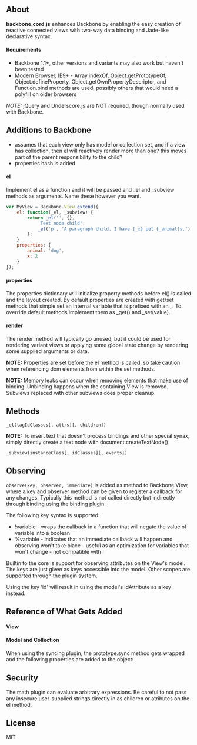 About
-------------------------------

**backbone.cord.js** enhances Backbone by enabling the easy creation of reactive connected views with two-way data binding and Jade-like declarative syntax.

#### Requirements

* Backbone 1.1+, other versions and variants may also work but haven't been tested
* Modern Browser, IE9+ - Array.indexOf, Object.getPrototypeOf, Object.defineProperty, Object.getOwnPropertyDescriptor, and Function.bind methods are used, possibly others that would need a polyfill on older browsers

*NOTE:* jQuery and Underscore.js are NOT required, though normally used with Backbone.

Additions to Backbone
-------------------------------

* assumes that each view only has model or collection set, and if a view has collection, then el will reactively render more than one? this moves part of the parent responsibility to the child?
* properties hash is added

#### el

Implement el as a function and it will be passed and _el and _subview methods as arguments. Name these however you want.

```javascript
var MyView = Backbone.View.extend({
	el: function(_el, _subview) {
		return _el('', {},
			'Text node child',
			_el('p', 'A paragraph child. I have {_x} pet {_animal}s.')
		);
	}
	properties: {
		animal: 'dog',
		x: 2
	}
});
```

#### properties

The properties dictionary will initialize property methods before el() is called and the layout created. By default properties are created with get/set methods that simple set an internal variable that is prefixed with an _. To override default methods implement them as _get<PropertyName>() and _set<PropertyName>(value). 

#### render

The render method will typically go unused, but it could be used for rendering variant views or applying some global state change by rendering some supplied arguments or data.


**NOTE:** Properties are set before the el method is called, so take caution when referencing dom elements from within the set methods.

**NOTE:** Memory leaks can occur when removing elements that make use of binding. Unbinding happens when the containing View is removed. Subviews replaced with other subviews does proper cleanup.

Methods
-------------------------------

`_el(tagIdClasses[, attrs][, children])`

**NOTE:** To insert text that doesn't process bindings and other special synax, simply directly create a text node with document.createTextNode()

`_subview(instanceClass[, idClasses][, events])`

Observing
-------------------------------

`observe(key, observer, immediate)` is added as method to Backbone.View, where a key and observer method can be given to register a callback for any changes. Typically this method is not called directly but indirectly through binding using the binding plugin.

The following key syntax is supported:

* !variable - wraps the callback in a function that will negate the value of variable into a boolean
* %variable - indicates that an immediate callback will happen and observing won't take place - useful as an optimization for variables that won't change - not compatible with !

Builtin to the core is support for observing attributes on the View's model. The keys are just given as keys accessible into the model.  Other scopes are supported through the plugin system.

Using the key 'id' will result in using the model's idAttribute as a key instead.

Reference of What Gets Added
-------------------------------

#### View

#### Model and Collection

When using the syncing plugin, the prototype.sync method gets wrapped and the following properties are added to the object:

Security
-------------------------------

The math plugin can evaluate arbitrary expressions. Be careful to not pass any insecure user-supplied strings directly in as children or atributes on the el method.

License
-------------------------------
MIT
